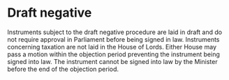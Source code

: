 # Draft negative 

Instruments subject to the draft negative procedure are laid in draft and do not require approval in Parliament before being signed in law. Instruments concerning taxation are not laid in the House of Lords. Either House may pass a motion within the objection period preventing the instrument being signed into law. The instrument cannot be signed into law by the Minister before the end of the objection period.